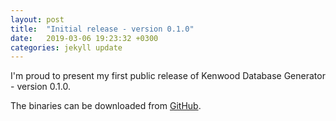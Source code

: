 ```yaml
---
layout: post
title:  "Initial release - version 0.1.0"
date:   2019-03-06 19:23:32 +0300
categories: jekyll update
---
```

I'm proud to present my first public release of Kenwood Database Generator - version 0.1.0.

The binaries can be downloaded from [GitHub](https://github.com/vsvyatski/kmeldb-ui/releases/tag/v0.1.0).